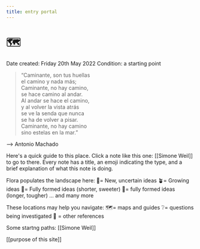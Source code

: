 ```yaml
---
title: entry portal
---
```

# 🗺️

Date created: Friday 20th May 2022
Condition: a starting point

>“Caminante, son tus huellas  
el camino y nada más;  
Caminante, no hay camino,  
se hace camino al andar.  
Al andar se hace el camino,  
y al volver la vista atrás  
se ve la senda que nunca  
se ha de volver a pisar.  
Caminante, no hay camino  
sino estelas en la mar.”

--> Antonio Machado

Here's a quick guide to this place.
Click a note like this one: [[Simone Weil]] to go to there. Every note has a title, an emoji indicating the type, and a brief explanation of what this note is doing.

Flora populates the landscape here:
🌱= New, uncertain ideas
🪴= Growing ideas
🌻= Fully formed ideas (shorter, sweeter)
🌵= fully formed ideas (longer, tougher)
 ... and many more

These locations may help you navigate:
🗺️= maps and guides
❔= questions being investigated
📖 =  other references

Some startng paths:
[[Simone Weil]]

[[purpose of this site]]